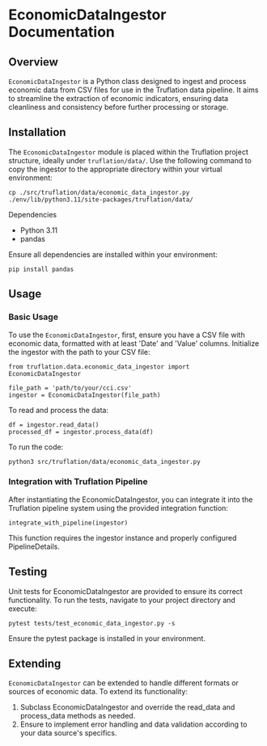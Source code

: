 # EconomicDataIngestor Documentation
## Overview
`EconomicDataIngestor` is a Python class designed to ingest and process economic data from CSV files for use in the Truflation data pipeline. It aims to streamline the extraction of economic indicators, ensuring data cleanliness and consistency before further processing or storage.

## Installation

The `EconomicDataIngestor` module is placed within the Truflation project structure, ideally under `truflation/data/`. Use the following command to copy the ingestor to the appropriate directory within your virtual environment:

`cp ./src/truflation/data/economic_data_ingestor.py ./env/lib/python3.11/site-packages/truflation/data/`

Dependencies

 - Python 3.11
 - pandas

Ensure all dependencies are installed within your environment:

`pip install pandas`

## Usage

### Basic Usage

To use the `EconomicDataIngestor`, first, ensure you have a CSV file with economic data, formatted with at least 'Date' and 'Value' columns. Initialize the ingestor with the path to your CSV file:

```
from truflation.data.economic_data_ingestor import EconomicDataIngestor

file_path = 'path/to/your/cci.csv'
ingestor = EconomicDataIngestor(file_path)
```
 

To read and process the data:

```
df = ingestor.read_data()
processed_df = ingestor.process_data(df)

```

To run the code: 

`python3 src/truflation/data/economic_data_ingestor.py`

### Integration with Truflation Pipeline

After instantiating the EconomicDataIngestor, you can integrate it into the Truflation pipeline system using the provided integration function:


`integrate_with_pipeline(ingestor)`

This function requires the ingestor instance and properly configured PipelineDetails.

## Testing
Unit tests for
 EconomicDataIngestor are provided to ensure its correct functionality. To run the tests, navigate to your project directory and execute:


`pytest tests/test_economic_data_ingestor.py -s`

Ensure the pytest package is installed in your environment.

## Extending
`EconomicDataIngestor` can be extended to handle different formats or sources of economic data. To extend its functionality:

 1. Subclass EconomicDataIngestor and override the read_data and process_data methods as needed.
 2. Ensure to implement error handling and data validation according to your data source's specifics.

